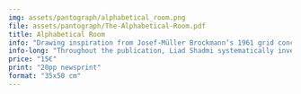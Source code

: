 ```yaml
---
img: assets/pantograph/alphabetical_room.png
file: assets/pantograph/The-Alphabetical-Room.pdf
title: Alphabetical Room
info: "Drawing inspiration from Josef-Müller Brockmann’s 1961 grid concept for architectural spaces, the publication “The Alphabetical Room” presents Liad Shadmi’s  typographic exploration into the boundaries and limits of writing within a strictly calculated mathematical three-dimensional grid."
info-long: "Throughout the publication, Liad Shadmi systematically investigates these grids, examining the viewer’s changing perspective along with the changing resolution of these hypothetical letterforms. Accompanying the publication is a brief introductory essay by Liad, shedding light on the enduring fascination of graphic designers, programmers, creative coders, and visual artists with this subject. The work was created within the type design course “Letter shapes are entirely described by numbers” in 2022 and was awarded as <a href=https://tokyotypedirectorsclub.org/en/news/tdc2023-results/ target=_blank>TDC Tokyo Prize Nominee</a> in Japan, received a <a href=https://www.oneclub.org/awards/tdcawards/-award/46404/the-alphabetical-room target=_blank>Certificate of Typographic Excellence</a> at the New York Type Directors Club 69 and was featured on <a href=https://www.itsnicethat.com/articles/liad-shadmi-the-alphabetical-room-project-graphic-design-270323 target=_blank>It’s Nice That.</a>" 
price: "15€"
print: "20pp newsprint"
format: "35x50 cm"
---
```




 
